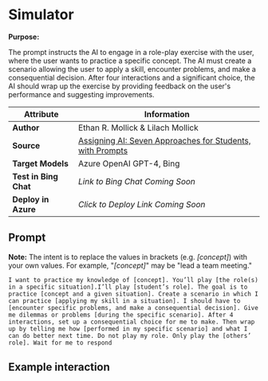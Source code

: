 # Simulator

**Purpose:**

The prompt instructs the AI to engage in a role-play exercise with the user, where the user wants to practice a specific concept. The AI must create a scenario allowing the user to apply a skill, encounter problems, and make a consequential decision. After four interactions and a significant choice, the AI should wrap up the exercise by providing feedback on the user's performance and suggesting improvements.  

| **Attribute** | **Information**       |
|---------------------|-----------------------|
| **Author** | Ethan R. Mollick & Lilach Mollick |
| **Source** | [Assigning AI: Seven Approaches for Students, with Prompts](https://papers.ssrn.com/sol3/papers.cfm?abstract_id=4475995) |
| **Target Models** | Azure OpenAI GPT-4, Bing |
| **Test in Bing Chat** | *Link to Bing Chat Coming Soon* |
| **Deploy in Azure** | *Click to Deploy Link Coming Soon* |

## Prompt

**Note:** The intent is to replace the values in brackets (e.g. *\[concept\]*) with your own values. For example, "*\[concept\]*" may be "lead a team meeting."

```
I want to practice my knowledge of [concept]. You’ll play [the role(s) in a specific situation].I’ll play [student’s role]. The goal is to practice [concept and a given situation]. Create a scenario in which I can practice [applying my skill in a situation]. I should have to [encounter specific problems, and make a consequential decision]. Give me dilemmas or problems [during the specific scenario]. After 4 interactions, set up a consequential choice for me to make. Then wrap up by telling me how [performed in my specific scenario] and what I can do better next time. Do not play my role. Only play the [others’ role]. Wait for me to respond
```

## Example interaction
